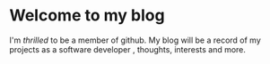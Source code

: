 # Welcome to my blog

I'm *thrilled* to be a member of github. My blog will be a record of my projects as a software developer , thoughts, interests and more. 
